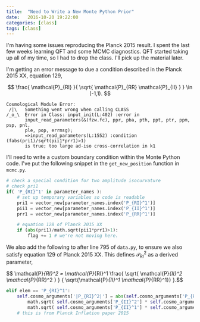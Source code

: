 ```yaml
---
title:  "Need to Write a New Monte Python Prior"
date:   2016-10-20 19:22:00
categories: [class]
tags: [class]
---
```


I'm having some issues reproducing the Planck 2015 result. I spent the last few weeks learning QFT and some MCMC diagnostics. QFT started taking up all of my time, so I had to drop the class. I'll pick up the material later. 

I'm getting an error message to due a condition described in the Planck 2015 XX, equation 129,

$$ \frac{ \mathcal{P}_{RI} }{ \sqrt{ \mathcal{P}_{RR} \mathcal{P}_{II} } } \in (-1,1). $$

~~~~~~
Cosmological Module Error:
 /|\   Something went wrong when calling CLASS
/_o_\  Error in Class: input_init(L:402) :error in
       input_read_parameters(&(fzw.fc), ppr, pba, pth, ppt, ptr, ppm, psp, pnl,
       ple, pop, errmsg);
       =>input_read_parameters(L:1552) :condition (fabs(pri1)/sqrt(pii1*prr1)>1)
       is true; too large ad-iso cross-correlation in k1
~~~~~~

I'll need to write a custom boundary condition within the Monte Python code. I've put the following snippet in the `get_new_position` function in `mcmc.py`.

```python
# check a special condition for two amplitude isocurvature
# check pri1
if( 'P_{RI}^1' in parameter_names ):
    # set up temporary variables so code is readable
    pri1 = vector_new[parameter_names.index('P_{RI}^1')]
    pii1 = vector_new[parameter_names.index('P_{II}^1')]
    prr1 = vector_new[parameter_names.index('P_{RR}^1')]

    # equation 128 of Planck 2015 XX
    if (abs(pri1)/math.sqrt(pii1*prr1)>1):
        flag += 1 # we're not moving here.
```

We also add the following to after line 795 of `data.py`, to ensure we also satisfy equation 129 of Planck 2015 XX. This defines $\mathcal{P}_{RI}^2$ as a derived parameter,

$$ \mathcal{P}_{RI}^2 = \mathcal{P}_{RI}^1 \frac{ \sqrt{ \mathcal{P}_{II}^2 \mathcal{P}_{RR}^2 } } { \sqrt{\mathcal{P}_{II}^1 \mathcal{P}_{RR}^1}} }.$$

```python
elif elem == 'P_{RI}^1':
    self.cosmo_arguments['|P_{RI}^2|'] = abs(self.cosmo_arguments['P_{RI}^1']) * \
        math.sqrt( self.cosmo_arguments['P_{II}^2'] * self.cosmo_arguments['P_{RR}^2'] ) / \
        math.sqrt( self.cosmo_arguments['P_{II}^1'] * self.cosmo_arguments['P_{RR}^1'] )
    # this is from Planck Inflation paper 2015
```
